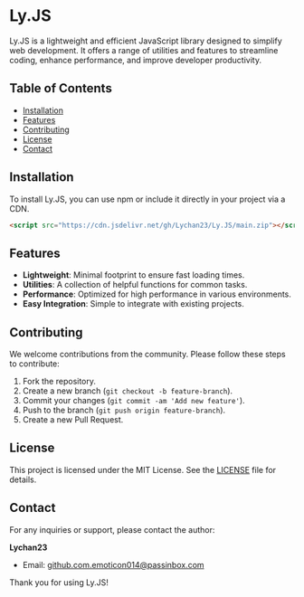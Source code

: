 # Ly.JS

Ly.JS is a lightweight and efficient JavaScript library designed to simplify web development. It offers a range of utilities and features to streamline coding, enhance performance, and improve developer productivity.

## Table of Contents

- [Installation](#installation)
- [Features](#features)
- [Contributing](#contributing)
- [License](#license)
- [Contact](#contact)

## Installation

To install Ly.JS, you can use npm or include it directly in your project via a CDN.


```html
<script src="https://cdn.jsdelivr.net/gh/Lychan23/Ly.JS/main.zip"></script>
```

## Features

- **Lightweight**: Minimal footprint to ensure fast loading times.
- **Utilities**: A collection of helpful functions for common tasks.
- **Performance**: Optimized for high performance in various environments.
- **Easy Integration**: Simple to integrate with existing projects.


## Contributing

We welcome contributions from the community. Please follow these steps to contribute:

1. Fork the repository.
2. Create a new branch (`git checkout -b feature-branch`).
3. Commit your changes (`git commit -am 'Add new feature'`).
4. Push to the branch (`git push origin feature-branch`).
5. Create a new Pull Request.

## License

This project is licensed under the MIT License. See the [LICENSE](LICENSE) file for details.

## Contact

For any inquiries or support, please contact the author:

**Lychan23**
- Email: [github.com.emoticon014@passinbox.com](mailto:github.com.emoticon014@passinbox.com)

Thank you for using Ly.JS!
